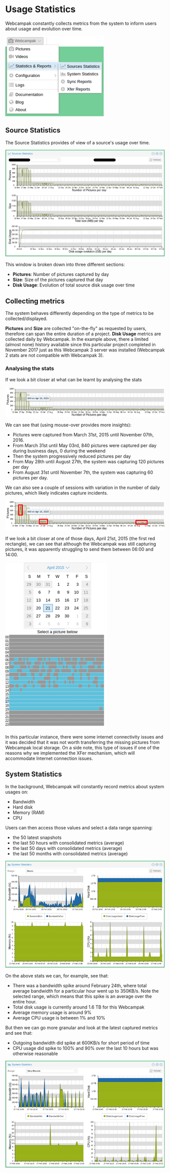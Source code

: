 # Usage Statistics

Webcampak constantly collects metrics from the system to inform users about usage and evolution over time.

[![Statistics Menu](images/desktop.menu.statistics.en.png "Statistics Menu")](images/desktop.menu.statistics.en.png "Click to see the full image.")

## Source Statistics

The Source Statistics provides of view of a source's usage over time.

[![Source Statistics](images/desktop.statistics.source.en.png "Source Statistics")](images/desktop.statistics.source.en.png "Click to see the full image.")

This window is broken down into three different sections:

* __Pictures__: Number of pictures captured by day
* __Size__: Size of the pictures captured that day
* __Disk Usage__: Evolution of total source disk usage over time

## Collecting metrics

The system behaves differently depending on the type of metrics to be collected/displayed.

__Pictures__ and __Size__ are collected "on-the-fly" as requested by users, therefore can span the entire duration of a project.
__Disk Usage__ metrics are collected daily by Webcampak. In the example above, there a limited (almost none) history available since this particular project completed in November 2017 just as this Webcampak 3 server was installed (Webcampak 2 stats are not compatible with Webcampak 3).

### Analysing the stats

If we look a bit closer at what can be learnt by analysing the stats

[![Picture Count Statistics](images/desktop.statistics.source.pictures.en.png "Picture Count Statistics")](images/desktop.statistics.source.pictures.en.png "Click to see the full image.")

We can see that (using mouse-over provides more insights):

* Pictures were captured from March 31st, 2015 until November 07th, 2016. 
* From March 31st until May 03rd, 840 pictures were captured per day during business days, 0 during the weekend 
* Then the system progressively reduced pictures per day
* From May 28th until August 27th, the system was capturing 120 pictures per day
* From August 31st until November 7th, the system was capturing 60 pictures per day.

We can also see a couple of sessions with variation in the number of daily pictures, which likely indicates capture incidents. 

[![Identify capture incident](images/desktop.statistics.source.pictures.incidents.en.png "Identify capture incident")](images/desktop.statistics.source.pictures.incidents.en.png "Click to see the full image.")

If we look a bit closer at one of those days, April 21st, 2015 (the first red rectangle), we can see that although the Webcampak was still capturing pictures, it was apparently struggling to send them between 06:00 and 14:00.

[![A capture incident in details](images/desktop.pictures.calendar.hours.incidents.en.png "A capture incident in details")](images/desktop.pictures.calendar.hours.incidents.en.png "Click to see the full image.")

In this particular instance, there were some internet connectivity issues and it was decided that it was not worth transferring the missing pictures from Webcampak local storage. On a side note, this type of issues if one of the reasons why we implemented the XFer mechanism, which will accommodate Internet connection issues.

## System Statistics

In the background, Webcampak will constantly record metrics about system usages on:

* Bandwidth
* Hard disk
* Memory (RAM)
* CPU

Users can then access those values and select a data range spanning:

* the 50 latest snapshots
* the last 50 hours with consolidated metrics (average)
* the last 50 days with consolidated metrics (average)
* the last 50 months with consolidated metrics (average)

[![System Statistics (Hours)](images/desktop.statistics.system.en.png "System Statistics (Hours)")](images/desktop.statistics.system.en.png "Click to see the full image.")

On the above stats we can, for example, see that:

* There was a bandwidth spike around February 24th, where total average bandwidth for a particular hour went up to 350KB/s. Note the selected range, which means that this spike is an average over the entire hour.
* Total disk usage is currently around 1.6 TB for this Webcampak
* Average memory usage is around 9%
* Average CPU usage is between 1% and 10%

But then we can go more granular and look at the latest captured metrics and see that:

* Outgoing bandwidth did spike at 600KB/s for short period of time
* CPU usage did spike to 100% and 90% over the last 10 hours but was otherwise reasonable

[![System Statistics (Recent)](images/desktop.statistics.system.recent.en.png "System Statistics (Recent)")](images/desktop.statistics.system.recent.en.png "Click to see the full image.")






